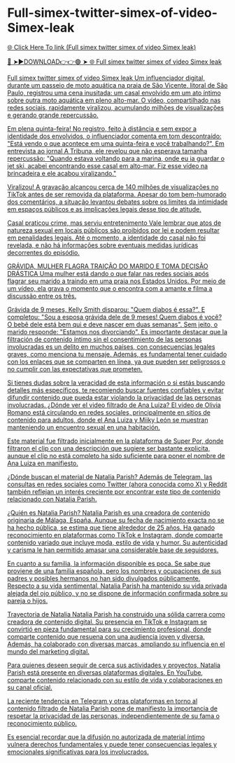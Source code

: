 # Full-simex-twitter-simex-of-video-Simex-leak

<a href="https://skyhighway.sbs/fgdyhfmn"> 🌐 Click Here To link (Full simex twitter simex of video Simex leak)

🔴 ➤►DOWNLOAD👉👉🟢 ➤  <a href="https://skyhighway.sbs/fgdyhfmn"> 🌐 Full simex twitter simex of video Simex leak

Full simex twitter simex of video Simex leak
Um influenciador digital, durante um passeio de moto aquática na praia de São Vicente, litoral de São Paulo, registrou uma cena inusitada: um casal envolvido em um ato íntimo sobre outra moto aquática em pleno alto-mar. O vídeo, compartilhado nas redes sociais, rapidamente viralizou, acumulando milhões de visualizações e gerando grande repercussão.

Em plena quinta-feira! No registro, feito à distância e sem expor a identidade dos envolvidos, o influenciador comenta em tom descontraído: "Está vendo o que acontece em uma quinta-feira e você trabalhando?". Em entrevista ao jornal A Tribuna, ele revelou que não esperava tamanha repercussão: "Quando estava voltando para a marina, onde eu ia guardar o jet ski, acabei encontrando esse casal em alto-mar. Fiz esse vídeo na brincadeira e ele acabou viralizando."

Viralizou! A gravação alcançou cerca de 140 milhões de visualizações no TikTok antes de ser removida da plataforma. Apesar do tom bem-humorado dos comentários, a situação levantou debates sobre os limites da intimidade em espaços públicos e as implicações legais desse tipo de atitude.

Casal praticou crime, mas serviu entretenimento Vale lembrar que atos de natureza sexual em locais públicos são proibidos por lei e podem resultar em penalidades legais. Até o momento, a identidade do casal não foi revelada, e não há informações sobre eventuais medidas jurídicas decorrentes do episódio.

GRÁVIDA, MULHER FLAGRA TRAIÇÃO DO MARIDO E TOMA DECISÃO DRÁSTICA Uma mulher está dando o que falar nas redes sociais após flagrar seu marido a traindo em uma praia nos Estados Unidos. Por meio de um vídeo, ela grava o momento que o encontra com a amante e filma a discussão entre os três.

Grávida de 9 meses, Kelly Smith disparou: "Quem diabos é essa?". E completou: "Sou a esposa grávida dele de 9 meses! Quem diabos é você? O bebê dele está bem qui e deve nascer em duas semanas". Sem jeito, o marido responde: "Estamos nos divorciando". Es importante destacar que la filtración de contenido íntimo sin el consentimiento de las personas involucradas es un delito en muchos países, con consecuencias legales graves, como menciona tu mensaje. Además, es fundamental tener cuidado con los enlaces que se comparten en línea, ya que pueden ser peligrosos o no cumplir con las expectativas que prometen.

Si tienes dudas sobre la veracidad de esta información o si estás buscando detalles más específicos, te recomiendo buscar fuentes confiables y evitar difundir contenido que pueda estar violando la privacidad de las personas involucradas. ¿Dónde ver el video filtrado de Ana Luiza? El video de Olivia Romano está circulando en redes sociales, principalmente en sitios de contenido para adultos, donde el Ana Luiza y Miiky León se muestran manteniendo un encuentro sexual en una habitación.

Este material fue filtrado inicialmente en la plataforma de Super Por, donde filtraron el clip con una descripción que sugiere ser bastante explicita, aunque el clip no está completo ha sido suficiente para poner el nombre de Ana Luiza en manifiesto.

¿Dónde buscan el material de Natalia Parish? Además de Telegram, las consultas en redes sociales como Twitter (ahora conocida como X) y Reddit también reflejan un interés creciente por encontrar este tipo de contenido relacionado con Natalia Parish.

¿Quién es Natalia Parish? Natalia Parish es una creadora de contenido originaria de Málaga, España. Aunque su fecha de nacimiento exacta no se ha hecho pública, se estima que tiene alrededor de 25 años. Ha ganado reconocimiento en plataformas como TikTok e Instagram, donde comparte contenido variado que incluye moda, estilo de vida y humor. Su autenticidad y carisma le han permitido amasar una considerable base de seguidores.

En cuanto a su familia, la información disponible es poca. Se sabe que proviene de una familia española, pero los nombres y ocupaciones de sus padres y posibles hermanos no han sido divulgados públicamente. Respecto a su vida sentimental, Natalia Parish ha mantenido su vida privada alejada del ojo público, y no se dispone de información confirmada sobre su pareja o hijos.

Trayectoria de Natalia Natalia Parish ha construido una sólida carrera como creadora de contenido digital. Su presencia en TikTok e Instagram se convirtió en pieza fundamental para su crecimiento profesional, donde comparte contenido que resuena con una audiencia joven y diversa. Además, ha colaborado con diversas marcas, ampliando su influencia en el mundo del marketing digital.

Para quienes deseen seguir de cerca sus actividades y proyectos, Natalia Parish está presente en diversas plataformas digitales. En YouTube, comparte contenido relacionado con su estilo de vida y colaboraciones en su canal oficial.

La reciente tendencia en Telegram y otras plataformas en torno al contenido filtrado de Natalia Parish pone de manifiesto la importancia de respetar la privacidad de las personas, independientemente de su fama o reconocimiento público.

Es esencial recordar que la difusión no autorizada de material íntimo vulnera derechos fundamentales y puede tener consecuencias legales y emocionales significativas para los involucrados.
